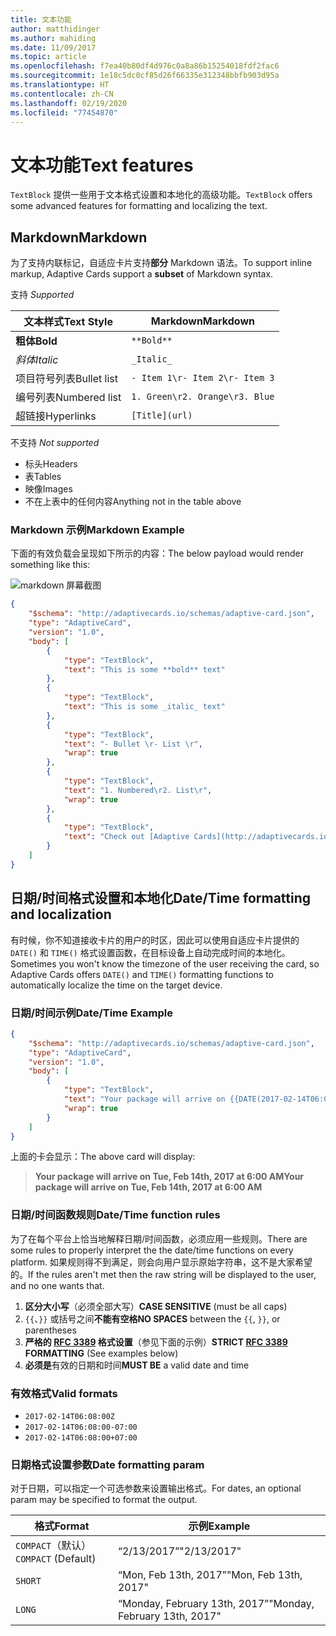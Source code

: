 ```yaml
---
title: 文本功能
author: matthidinger
ms.author: mahiding
ms.date: 11/09/2017
ms.topic: article
ms.openlocfilehash: f7ea40b80df4d976c0a8a86b15254018fdf2fac6
ms.sourcegitcommit: 1e18c5dc0cf85d26f66335e312348bbfb903d95a
ms.translationtype: HT
ms.contentlocale: zh-CN
ms.lasthandoff: 02/19/2020
ms.locfileid: "77454870"
---
```

# <a name="text-features"></a><span data-ttu-id="16c06-102">文本功能</span><span class="sxs-lookup"><span data-stu-id="16c06-102">Text features</span></span>

<span data-ttu-id="16c06-103">`TextBlock` 提供一些用于文本格式设置和本地化的高级功能。</span><span class="sxs-lookup"><span data-stu-id="16c06-103">`TextBlock` offers some advanced features for formatting and localizing the text.</span></span>

## <a name="markdown"></a><span data-ttu-id="16c06-104">Markdown</span><span class="sxs-lookup"><span data-stu-id="16c06-104">Markdown</span></span>
<span data-ttu-id="16c06-105">为了支持内联标记，自适应卡片支持**部分** Markdown 语法。</span><span class="sxs-lookup"><span data-stu-id="16c06-105">To support inline markup, Adaptive Cards support a **subset** of Markdown syntax.</span></span>

<span data-ttu-id="16c06-106">支持 </span><span class="sxs-lookup"><span data-stu-id="16c06-106">_Supported_</span></span>

| <span data-ttu-id="16c06-107">文本样式</span><span class="sxs-lookup"><span data-stu-id="16c06-107">Text Style</span></span>      | <span data-ttu-id="16c06-108">Markdown</span><span class="sxs-lookup"><span data-stu-id="16c06-108">Markdown</span></span> |
|-----------------|-----|
| <span data-ttu-id="16c06-109">**粗体**</span><span class="sxs-lookup"><span data-stu-id="16c06-109">**Bold**</span></span>        | ```**Bold**``` |
| <span data-ttu-id="16c06-110">_斜体_</span><span class="sxs-lookup"><span data-stu-id="16c06-110">_Italic_</span></span>        | ```_Italic_``` |
| <span data-ttu-id="16c06-111">项目符号列表</span><span class="sxs-lookup"><span data-stu-id="16c06-111">Bullet list</span></span>     | ```- Item 1\r- Item 2\r- Item 3``` | 
| <span data-ttu-id="16c06-112">编号列表</span><span class="sxs-lookup"><span data-stu-id="16c06-112">Numbered list</span></span>   | ```1. Green\r2. Orange\r3. Blue``` |
| <span data-ttu-id="16c06-113">超链接</span><span class="sxs-lookup"><span data-stu-id="16c06-113">Hyperlinks</span></span>      | ```[Title](url)``` |

<span data-ttu-id="16c06-114">不支持 </span><span class="sxs-lookup"><span data-stu-id="16c06-114">_Not supported_</span></span>

* <span data-ttu-id="16c06-115">标头</span><span class="sxs-lookup"><span data-stu-id="16c06-115">Headers</span></span>
* <span data-ttu-id="16c06-116">表</span><span class="sxs-lookup"><span data-stu-id="16c06-116">Tables</span></span>
* <span data-ttu-id="16c06-117">映像</span><span class="sxs-lookup"><span data-stu-id="16c06-117">Images</span></span>
* <span data-ttu-id="16c06-118">不在上表中的任何内容</span><span class="sxs-lookup"><span data-stu-id="16c06-118">Anything not in the table above</span></span>

### <a name="markdown-example"></a><span data-ttu-id="16c06-119">Markdown 示例</span><span class="sxs-lookup"><span data-stu-id="16c06-119">Markdown Example</span></span>

<span data-ttu-id="16c06-120">下面的有效负载会呈现如下所示的内容：</span><span class="sxs-lookup"><span data-stu-id="16c06-120">The below payload would render something like this:</span></span>

![markdown 屏幕截图](media/text-features/markdown.png)

```json
{
    "$schema": "http://adaptivecards.io/schemas/adaptive-card.json",
    "type": "AdaptiveCard",
    "version": "1.0",
    "body": [
        {
            "type": "TextBlock",
            "text": "This is some **bold** text"
        },
        {
            "type": "TextBlock",
            "text": "This is some _italic_ text"
        },
        {
            "type": "TextBlock",
            "text": "- Bullet \r- List \r",
            "wrap": true
        },
        {
            "type": "TextBlock",
            "text": "1. Numbered\r2. List\r",
            "wrap": true
        },
        {
            "type": "TextBlock",
            "text": "Check out [Adaptive Cards](http://adaptivecards.io)"
        }
    ]
}
```

## <a name="datetime-formatting-and-localization"></a><span data-ttu-id="16c06-122">日期/时间格式设置和本地化</span><span class="sxs-lookup"><span data-stu-id="16c06-122">Date/Time formatting and localization</span></span>

<span data-ttu-id="16c06-123">有时候，你不知道接收卡片的用户的时区，因此可以使用自适应卡片提供的 `DATE()` 和 `TIME()` 格式设置函数，在目标设备上自动完成时间的本地化。</span><span class="sxs-lookup"><span data-stu-id="16c06-123">Sometimes you won't know the timezone of the user receiving the card, so Adaptive Cards offers `DATE()` and `TIME()` formatting functions to automatically localize the time on the target device.</span></span>

### <a name="datetime-example"></a><span data-ttu-id="16c06-124">日期/时间示例</span><span class="sxs-lookup"><span data-stu-id="16c06-124">Date/Time Example</span></span>

```json
{
    "$schema": "http://adaptivecards.io/schemas/adaptive-card.json",
    "type": "AdaptiveCard",
    "version": "1.0",
    "body": [
        {
            "type": "TextBlock",
            "text": "Your package will arrive on {{DATE(2017-02-14T06:00:00Z, SHORT)}} at {{TIME(2017-02-14T06:00:00Z)}}",
            "wrap": true
        }
    ]
}
```

<span data-ttu-id="16c06-125">上面的卡会显示：</span><span class="sxs-lookup"><span data-stu-id="16c06-125">The above card will display:</span></span> 

> <span data-ttu-id="16c06-126">**Your package will arrive on Tue, Feb 14th, 2017 at 6:00 AM**</span><span class="sxs-lookup"><span data-stu-id="16c06-126">**Your package will arrive on Tue, Feb 14th, 2017 at 6:00 AM**</span></span>

### <a name="datetime-function-rules"></a><span data-ttu-id="16c06-127">日期/时间函数规则</span><span class="sxs-lookup"><span data-stu-id="16c06-127">Date/Time function rules</span></span>

<span data-ttu-id="16c06-128">为了在每个平台上恰当地解释日期/时间函数，必须应用一些规则。</span><span class="sxs-lookup"><span data-stu-id="16c06-128">There are some rules to properly interpret the the date/time functions on every platform.</span></span> <span data-ttu-id="16c06-129">如果规则得不到满足，则会向用户显示原始字符串，这不是大家希望的。</span><span class="sxs-lookup"><span data-stu-id="16c06-129">If the rules aren't met then the raw string will be displayed to the user, and no one wants that.</span></span>

1. <span data-ttu-id="16c06-130">**区分大小写**（必须全部大写）</span><span class="sxs-lookup"><span data-stu-id="16c06-130">**CASE SENSITIVE** (must be all caps)</span></span>
1. <span data-ttu-id="16c06-131">`{{`、`}}` 或括号之间**不能有空格**</span><span class="sxs-lookup"><span data-stu-id="16c06-131">**NO SPACES** between the `{{`, `}}`, or parentheses</span></span>
1. <span data-ttu-id="16c06-132">**严格的 [RFC 3389](https://tools.ietf.org/html/rfc3339) 格式设置**（参见下面的示例）</span><span class="sxs-lookup"><span data-stu-id="16c06-132">**STRICT [RFC 3389](https://tools.ietf.org/html/rfc3339) FORMATTING** (See examples below)</span></span>
1. <span data-ttu-id="16c06-133">**必须是**有效的日期和时间</span><span class="sxs-lookup"><span data-stu-id="16c06-133">**MUST BE** a valid date and time</span></span>

### <a name="valid-formats"></a><span data-ttu-id="16c06-134">有效格式</span><span class="sxs-lookup"><span data-stu-id="16c06-134">Valid formats</span></span>

* `2017-02-14T06:08:00Z`
* `2017-02-14T06:08:00-07:00`
* `2017-02-14T06:08:00+07:00`

### <a name="date-formatting-param"></a><span data-ttu-id="16c06-135">日期格式设置参数</span><span class="sxs-lookup"><span data-stu-id="16c06-135">Date formatting param</span></span>

<span data-ttu-id="16c06-136">对于日期，可以指定一个可选参数来设置输出格式。</span><span class="sxs-lookup"><span data-stu-id="16c06-136">For dates, an optional param may be specified to format the output.</span></span>


|       <span data-ttu-id="16c06-137">格式</span><span class="sxs-lookup"><span data-stu-id="16c06-137">Format</span></span>        |            <span data-ttu-id="16c06-138">示例</span><span class="sxs-lookup"><span data-stu-id="16c06-138">Example</span></span>            |
|---------------------|-------------------------------|
| <span data-ttu-id="16c06-139">`COMPACT`（默认）</span><span class="sxs-lookup"><span data-stu-id="16c06-139">`COMPACT` (Default)</span></span> |          <span data-ttu-id="16c06-140">“2/13/2017”</span><span class="sxs-lookup"><span data-stu-id="16c06-140">"2/13/2017"</span></span>          |
|       `SHORT`       |     <span data-ttu-id="16c06-141">“Mon, Feb 13th, 2017”</span><span class="sxs-lookup"><span data-stu-id="16c06-141">"Mon, Feb 13th, 2017"</span></span>     |
|       `LONG`        | <span data-ttu-id="16c06-142">“Monday, February 13th, 2017”</span><span class="sxs-lookup"><span data-stu-id="16c06-142">"Monday, February 13th, 2017"</span></span> |


